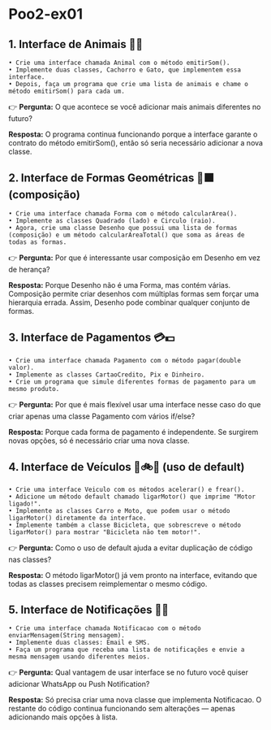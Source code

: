 # Poo2-ex01
## 1. Interface de Animais 🐶🐱
    • Crie uma interface chamada Animal com o método emitirSom().
    • Implemente duas classes, Cachorro e Gato, que implementem essa interface.
    • Depois, faça um programa que crie uma lista de animais e chame o método emitirSom() para cada um.
👉 **Pergunta:** O que acontece se você adicionar mais animais diferentes no futuro?

**Resposta:** O programa continua funcionando porque a interface garante o contrato do método emitirSom(), então só seria necessário adicionar a nova classe.

## 2. Interface de Formas Geométricas 🔺⬛ (composição)
    • Crie uma interface chamada Forma com o método calcularArea().
    • Implemente as classes Quadrado (lado) e Circulo (raio).
    • Agora, crie uma classe Desenho que possui uma lista de formas (composição) e um método calcularAreaTotal() que soma as áreas de todas as formas.
👉 **Pergunta:** Por que é interessante usar composição em Desenho em vez de herança?

**Resposta:** Porque Desenho não é uma Forma, mas contém várias. Composição permite criar desenhos com múltiplas formas sem forçar uma hierarquia errada. Assim, Desenho pode combinar qualquer conjunto de formas.

## 3. Interface de Pagamentos 💳💵
    • Crie uma interface chamada Pagamento com o método pagar(double valor).
    • Implemente as classes CartaoCredito, Pix e Dinheiro.
    • Crie um programa que simule diferentes formas de pagamento para um mesmo produto.
👉 **Pergunta:** Por que é mais flexível usar uma interface nesse caso do que criar apenas uma classe Pagamento com vários if/else?

**Resposta:** Porque cada forma de pagamento é independente. Se surgirem novas opções, só é necessário criar uma nova classe.

## 4. Interface de Veículos 🚗🚲🛴 (uso de default)
    • Crie uma interface Veiculo com os métodos acelerar() e frear().
    • Adicione um método default chamado ligarMotor() que imprime "Motor ligado!".
    • Implemente as classes Carro e Moto, que podem usar o método ligarMotor() diretamente da interface.
    • Implemente também a classe Bicicleta, que sobrescreve o método ligarMotor() para mostrar "Bicicleta não tem motor!".
👉 **Pergunta:** Como o uso de default ajuda a evitar duplicação de código nas classes?

**Resposta:** O método ligarMotor() já vem pronto na interface, evitando que todas as classes precisem reimplementar o mesmo código.

## 5. Interface de Notificações 📧📱
    • Crie uma interface chamada Notificacao com o método enviarMensagem(String mensagem).
    • Implemente duas classes: Email e SMS.
    • Faça um programa que receba uma lista de notificações e envie a mesma mensagem usando diferentes meios.
👉 **Pergunta:** Qual vantagem de usar interface se no futuro você quiser adicionar WhatsApp ou Push Notification?

**Resposta:** Só precisa criar uma nova classe que implementa Notificacao. O restante do código continua funcionando sem alterações — apenas adicionando mais opções à lista.
